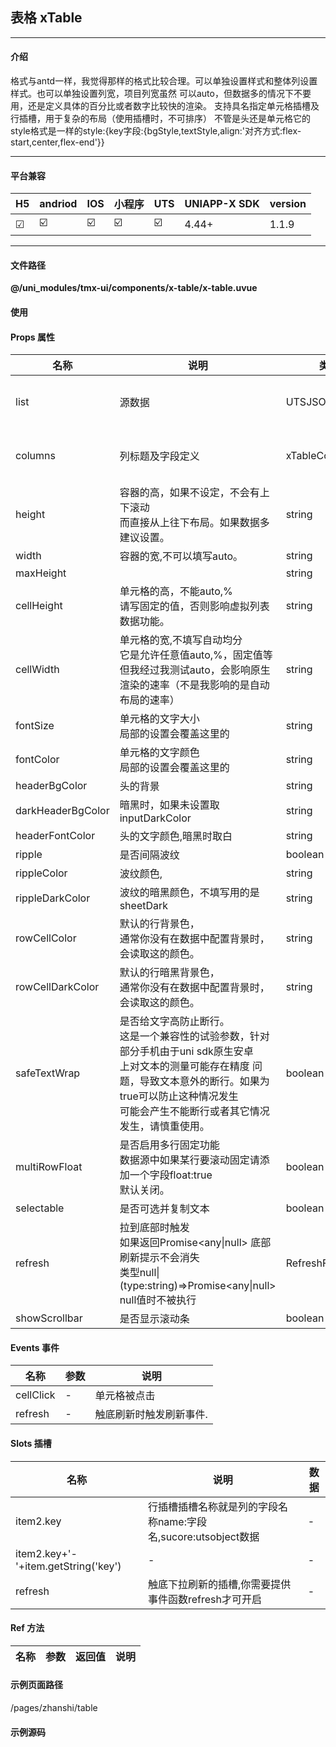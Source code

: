 
## 表格 xTable

***

#### 介绍

格式与antd一样，我觉得那样的格式比较合理。可以单独设置样式和整体列设置样式。也可以单独设置列宽，项目列宽虽然 可以auto，但数据多的情况下不要用，还是定义具体的百分比或者数字比较快的渲染。
支持具名指定单元格插槽及行插槽，用于复杂的布局（使用插槽时，不可排序）
不管是头还是单元格它的style格式是一样的style:{key字段:{bgStyle,textStyle,align:'对齐方式:flex-start,center,flex-end'}}

***

#### 平台兼容

| H5 | andriod | IOS | 小程序 | UTS | UNIAPP-X SDK | version |
| --- | --- | --- | --- | --- | --- | --- |
| ☑ | ☑️ | ☑️ | ☑️ | ☑️ | 4.44+ | 1.1.9 |

***

#### 文件路径

**@/uni_modules/tmx-ui/components/x-table/x-table.uvue**

#### 使用

<x-table></x-table>

#### Props 属性

| 名称 | 说明 | 类型 | 默认值 |
| ------ | ---- | ---- | ---- |
| list | 源数据 | UTSJSONObject[] | () : UTSJSONObject[] => [] as UTSJSONObject[] |
| columns | 列标题及字段定义 | xTableColumns[] | () : xTableColumns[] => [] as xTableColumns[] |
| height | 容器的高，如果不设定，不会有上下滚动<br>而直接从上往下布局。如果数据多建议设置。 | string | "auto" |
| width | 容器的宽,不可以填写auto。 | string | "100%" |
| maxHeight |  | string | "300" |
| cellHeight | 单元格的高，不能auto,%<br>请写固定的值，否则影响虚拟列表数据功能。 | string | "44" |
| cellWidth | 单元格的宽,不填写自动均分<br>它是允许任意值auto,%，固定值等<br>但我经过我测试auto，会影响原生渲染的速率（不是我影响的是自动布局的速率） | string | "" |
| fontSize | 单元格的文字大小<br>局部的设置会覆盖这里的 | string | "14" |
| fontColor | 单元格的文字颜色<br>局部的设置会覆盖这里的 | string | "#333333" |
| headerBgColor | 头的背景 | string | "#eeeeee" |
| darkHeaderBgColor | 暗黑时，如果未设置取inputDarkColor | string | "" |
| headerFontColor | 头的文字颜色,暗黑时取白 | string | "#333333" |
| ripple | 是否间隔波纹 | boolean | true |
| rippleColor | 波纹颜色, | string | "#fafafa" |
| rippleDarkColor | 波纹的暗黑颜色，不填写用的是sheetDark | string | "" |
| rowCellColor | 默认的行背景色，<br>通常你没有在数据中配置背景时，会读取这的颜色。 | string | "#ffffff" |
| rowCellDarkColor | 默认的行暗黑背景色，<br>通常你没有在数据中配置背景时，会读取这的颜色。 | string | "transparent" |
| safeTextWrap | 是否给文字高防止断行。<br>这是一个兼容性的试验参数，针对部分手机由于uni sdk原生安卓<br>上对文本的测量可能存在精度 问题，导致文本意外的断行。如果为true可以防止这种情况发生<br>可能会产生不能断行或者其它情况发生，请慎重使用。 | boolean | false |
| multiRowFloat | 是否启用多行固定功能<br>数据源中如果某行要滚动固定请添加一个字段float:true<br>默认关闭。 | boolean | false |
| selectable | 是否可选并复制文本 | boolean | false |
| refresh | 拉到底部时触发<br>如果返回Promise<any\|null> 底部刷新提示不会消失<br>类型null\|(type:string)=>Promise<any\|null><br>null值时不被执行 | RefreshFun \| null | null |
| showScrollbar | 是否显示滚动条 | boolean | false |



#### Events 事件

| 名称 | 参数 | 说明 |
| ------ | ---- | ---- |
| cellClick | - | 单元格被点击 |
| refresh | - | 触底刷新时触发刷新事件. |


#### Slots 插槽

| 名称 | 说明 | 数据 |
| ------ | ---- | ---- |
| item2.key | 行插槽插槽名称就是列的字段名称name:字段名,sucore:utsobject数据 | - |
| item2.key+'-'+item.getString('key') | - | - |
| refresh | 触底下拉刷新的插槽,你需要提供事件函数refresh才可开启 | - |


#### Ref 方法

| 名称 | 参数 | 返回值 | 说明 |
| ------ | ---- | ---- | ---- |


#### 示例页面路径

/pages/zhanshi/table

#### 示例源码

<template>
	<!-- #ifdef APP -->
	<scroll-view style="flex:1">
	<!-- #endif -->
	<!-- #ifdef MP-WEIXIN -->
	<page-meta :page-style="`background-color:${xThemeConfigBgColor}`">
		<navigation-bar :background-color="xThemeConfigNavBgColor" :front-color="xThemeConfigNavFontColor"></navigation-bar>
	</page-meta>
	<!-- #endif -->
		<x-sheet>
			<x-text font-size="18" class=" text-weight-b mb-8">表格 xTable</x-text>
			<x-text  color="#999999" >
				格式与antd一样，我觉得那样的格式比较合理。可以单独设置样式和整体列设置样式。也可以单独设置列宽，项目列宽虽然 可以auto，但数据多的情况下不要用，还是定义具体的百分比或者数字比较快的渲染。
				支持具名指定单元格插槽及行插槽，用于复杂的布局（使用插槽时，不可排序）
			</x-text>
		</x-sheet>
		<x-sheet :padding="['0']">
			<x-table ripple-color="#f6f7ff" ripple-dark-color="#161821" max-height="900rpx" :list="list" :columns="columns3" ></x-table>
		</x-sheet>
		
		<x-sheet>
			<x-text font-size="18" class=" text-weight-b mb-8">超出左右上下滚动</x-text>
			<x-text color="#999999">
				多行滚动自动固定顶部ios,安卓会并排固定在顶部。在web端只有最后一个固定在顶部
				尽量不要使用多行固定的功能，以防未知问题，或者性能问题。如果数据不多应该问题不大。
			</x-text>
		</x-sheet>
		<x-sheet :padding="['0']">
			<x-table :refresh="refresfun" :multiRowFloat="true" cellWidth="42%" max-height="450rpx" :list="list" :columns="columns" >
				<!-- #ifdef APP || WEB -->
				<template v-slot:age="{sucore}">
					<x-text color="primary">{{(sucore as UTSJSONObject).getAny('age')}}</x-text>
				</template>
				<template v-slot:address="{sucore}">
					<x-button @click="editeActions(sucore)" size="small" >编辑</x-button>
				</template>
				<!-- #endif -->
			</x-table>
		</x-sheet>
		<x-sheet>
			<x-text font-size="18" class=" text-weight-b ">定义样式</x-text>
		</x-sheet>
		<x-sheet :padding="['0']" >
			<x-table header-bg-color="primary" darkHeaderBgColor='primary' header-font-color="white" cellWidth="50%" max-height="450rpx" :list="list2" :columns="columns2" ></x-table>
		</x-sheet>
		<view style="height:50px"></view>
		
		<x-modal v-model:show="showEdite">
			<x-input v-model="editevalue" dark-bg-color=""></x-input>
			<x-text class="mt-12">
				确认后列表数据不会变动，我没有写业务逻辑，我这只是展示用法。
			</x-text>
		</x-modal>
		
	<!-- #ifdef APP -->
	</scroll-view>
	<!-- #endif -->
</template>

<script>
	import { xTableColumns } from "@/uni_modules/tmx-ui/interface.uts"
	export default {
		data() {
			const dataSource2 = [
				{
					key: '1',
					name: '胡彦斌1',
					age: "32",
					address: '西湖区',
					test:"第4数据"
				} as UTSJSONObject,
				{
					key: '2',
					name: '胡彦祖2',
					age: "36",
					address: '湖底公园1号',
					style:{
						age:{
							bgStyle:"background:#7e6539",
							textStyle:"font-size:16px;color:#ffffff"
							
						} as UTSJSONObject
					} as UTSJSONObject,
					test:"第4数据"
				} as UTSJSONObject,
				{
					key: '3',
					name: '胡彦斌3',
					age: "40",
					address: '公园1号',
					test:"第4数据"
				} as UTSJSONObject
			] as UTSJSONObject[]
			const dataSource = [
				{
					key: '1',
					name: '胡彦斌1',
					age: "32",
					address: '西湖区湖底湖底公园',
					// 本行是否悬浮在顶部，滚动时
					float:true,
					test:"第4数据"
				} as UTSJSONObject,
				{
					key: '2',
					name: '胡彦祖2',
					age: "36",
					address: '西湖区湖底公园1号',
					float:true,
					test:"第4数据"
				} as UTSJSONObject,
				{
					key: '3',
					name: '胡彦斌3',
					age: '40',
					address: '西湖区湖底公园1号',
					test:"第4数据"
					
				} as UTSJSONObject,
				{
					key: '4',
					name: '胡彦祖4',
					age: "42",
					address: '西湖区湖底公园1号',
					test:"第4数据"
				} as UTSJSONObject,
				{
					key: '5',
					name: '胡彦祖5',
					age: "37",
					address: '西湖区湖底公园1号',
					test:"第4数据"
				} as UTSJSONObject,
				{
					key: '6',
					name: '胡彦斌6',
					age: "38",
					address: '西湖区湖底公园1号',
					test:"第4数据"
				} as UTSJSONObject,
				{
					key: '7',
					name: '胡彦祖7',
					age: '39',
					address: '西湖区湖底公园1号',
					test:"第4数据"
				} as UTSJSONObject,
				{
					key: '8',
					name: '胡彦祖8',
					age: '29',
					address: '西湖区湖底公园1号',
					test:"第4数据"
				} as UTSJSONObject,
				{
					key: '9',
					name: '胡彦祖9',
					age: '19',
					address: '西湖区湖底公园1号',
					test:"第4数据"
				} as UTSJSONObject,
			] as UTSJSONObject[];
			
			const columnsData = [
				{
					title: '姓名',
					key: 'name',
				} as xTableColumns,
				{
					title: '年龄',
					key: 'age'
					
				} as xTableColumns,
				{
					title: '住址',
					key: 'address',
				} as xTableColumns,
				{
					title: '第4列',
					key: 'test',
				} as xTableColumns
			] as xTableColumns[];
			const columnsData2 = [
				{
					title: '姓名',
					key: 'name',
				} as xTableColumns,
				{
					title: '年龄',
					key: 'age',
					width:"160rpx",
					style:{
						age:{
							bgStyle:"background:#69349e",
							textStyle:"font-size:16px;color:#ffffff",
						} as UTSJSONObject
					} as UTSJSONObject
				} as xTableColumns,
				{
					title: '住址',
					key: 'address',
				} as xTableColumns,
				{
					title: '第4列',
					key: 'test',
				} as xTableColumns
			] as xTableColumns[];
			const columnsData3 = [
				{
					title: '姓名',
					key: 'name',
					style:{
						name:{
							// 单元格对齐方式flex-start,center,flex-end(默认是center)
							align:"flex-start"
						} as UTSJSONObject
					} as UTSJSONObject
				} as xTableColumns,
				{
					title: '年龄',
					key: 'age',
					desc:true
				} as xTableColumns,
				{
					title: '住址',
					key: 'address',
				} as xTableColumns,
				{
					title: '第4列',
					key: 'test',
				} as xTableColumns
			] as xTableColumns[];
			return {
				showEdite:false,
				editevalue:'',
				list:dataSource,
				columns:columnsData,
				columns2:columnsData2,
				columns3:columnsData3,
				list2:dataSource2,
			};
		},
		methods:{
			editeActions(data:any|null){
				if(data==null) return;
				let value = (data! as UTSJSONObject).getAny('age')
				if(value!=null){
					let p = value! as string;
					this.editevalue = p;
					this.showEdite = true;
				}
			},
			refresfun(type:string):Promise<any|null>{
				return new Promise((res)=>{
					setTimeout(function() {
						res(true)
					}, 3500);
				})
			}
		}
	}
</script>

<style lang="scss">

</style>
		
